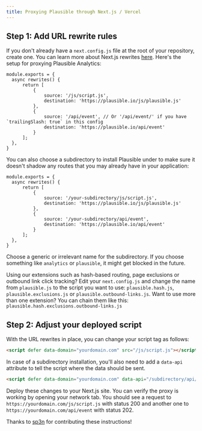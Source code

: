 ```yaml
---
title: Proxying Plausible through Next.js / Vercel
---
```


## Step 1: Add URL rewrite rules

If you don't already have a `next.config.js` file at the root of your repository, create one. You can learn
more about Next.js rewrites [here](https://nextjs.org/docs/api-reference/next.config.js/rewrites). Here's
the setup for proxying Plausible Analytics:

``` title="next.config.js"
module.exports = {
  async rewrites() {
      return [
          {
              source: '/js/script.js',
              destination: 'https://plausible.io/js/plausible.js'
          },
          {
              source: '/api/event', // Or '/api/event/' if you have `trailingSlash: true` in this config
              destination: 'https://plausible.io/api/event'
          }
      ];
  },
}
```

You can also choose a subdirectory to install Plausible under to make sure it doesn't shadow any routes
that you may already have in your application:

``` title="next.config.js"
module.exports = {
  async rewrites() {
      return [
          {
              source: '/your-subdirectory/js/script.js',
              destination: 'https://plausible.io/js/plausible.js'
          },
          {
              source: '/your-subdirectory/api/event',
              destination: 'https://plausible.io/api/event'
          }
      ];
  },
}
```

Choose a generic or irrelevant name for the subdirectory. If you choose something like `analytics` or `plausible`,
it might get blocked in the future.

Using our extensions such as hash-based routing, page exclusions or outbound link click tracking? Edit your `next.config.js` and change the name from `plausible.js` to the script you want to use: `plausible.hash.js`, `plausible.exclusions.js` or `plausible.outbound-links.js`. Want to use more than one extension? You can chain them like this: `plausible.hash.exclusions.outbound-links.js`

## Step 2: Adjust your deployed script

With the URL rewrites in place, you can change your script tag as follows:

```html
<script defer data-domain="yourdomain.com" src="/js/script.js"></script>
```

In case of a subdirectory installation, you'll also need to add a `data-api` attribute to tell the script where
the data should be sent.

```html
<script defer data-domain="yourdomain.com" data-api="/subdirectory/api/event" src="/subdirectory/js/script.js"></script>
```


Deploy these changes to your Next.js site. You can verify the proxy is working by opening your network tab. You should see a request to
`https://yourdomain.com/js/script.js` with status 200 and another one to `https://yourdomain.com/api/event` with status 202.

Thanks to [sp3n](https://github.com/sp3n) for contributing these instructions! 

